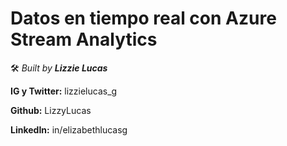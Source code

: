 # Datos en tiempo real con Azure Stream Analytics


🛠️  _Built by **Lizzie Lucas**_


  **IG y Twitter:** lizzielucas_g

  **Github:** LizzyLucas

  **LinkedIn:** in/elizabethlucasg
